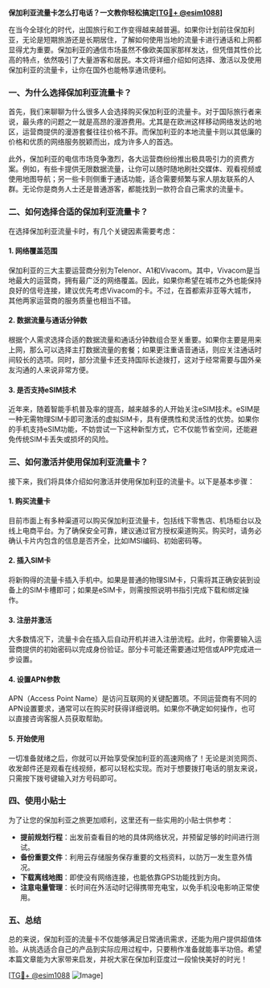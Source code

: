 **保加利亚流量卡怎么打电话？一文教你轻松搞定[[TG💪+ @esim1088](https://t.me/s/esim1088)]**

在当今全球化的时代，出国旅行和工作变得越来越普遍。如果你计划前往保加利亚，无论是短期旅游还是长期居住，了解如何使用当地的流量卡进行通话和上网都显得尤为重要。保加利亚的通信市场虽然不像欧美国家那样发达，但凭借其性价比高的特点，依然吸引了大量游客和居民。本文将详细介绍如何选择、激活以及使用保加利亚的流量卡，让你在国外也能畅享通讯便利。

### 一、为什么选择保加利亚流量卡？

首先，我们来聊聊为什么很多人会选择购买保加利亚的流量卡。对于国际旅行者来说，最头疼的问题之一就是高昂的漫游费用。尤其是在欧洲这样移动网络发达的地区，运营商提供的漫游套餐往往价格不菲。而保加利亚的本地流量卡则以其低廉的价格和优质的网络服务脱颖而出，成为许多人的首选。

此外，保加利亚的电信市场竞争激烈，各大运营商纷纷推出极具吸引力的资费方案。例如，有些卡提供无限数据流量，让你可以随时随地刷社交媒体、观看视频或使用地图导航；另一些卡则侧重于通话功能，适合需要频繁与家人朋友联系的人群。无论你是商务人士还是普通游客，都能找到一款符合自己需求的流量卡。

### 二、如何选择合适的保加利亚流量卡？

在选择保加利亚流量卡时，有几个关键因素需要考虑：

#### 1. 网络覆盖范围
保加利亚的三大主要运营商分别为Telenor、A1和Vivacom。其中，Vivacom是当地最大的运营商，拥有最广泛的网络覆盖。因此，如果你希望在城市之外也能保持良好的信号连接，建议优先考虑Vivacom的卡。不过，在首都索非亚等大城市，其他两家运营商的服务质量也相当不错。

#### 2. 数据流量与通话分钟数
根据个人需求选择合适的数据流量和通话分钟数组合至关重要。如果你主要是用来上网，那么可以选择主打数据流量的套餐；如果更注重语音通话，则应关注通话时间较长的选项。同时，部分流量卡还支持国际长途拨打，这对于经常需要与国外亲友沟通的人来说非常方便。

#### 3. 是否支持eSIM技术
近年来，随着智能手机普及率的提高，越来越多的人开始关注eSIM技术。eSIM是一种无需物理SIM卡即可激活的虚拟SIM卡，具有便携性和灵活性的优势。如果你的手机支持eSIM功能，不妨尝试一下这种新型方式，它不仅能节省空间，还能避免传统SIM卡丢失或损坏的风险。

### 三、如何激活并使用保加利亚流量卡？

接下来，我们将具体介绍如何激活并使用保加利亚的流量卡。以下是基本步骤：

#### 1. 购买流量卡
目前市面上有多种渠道可以购买保加利亚流量卡，包括线下零售店、机场柜台以及线上电商平台。为了确保安全可靠，建议通过官方授权渠道购买。购买时，请务必确认卡片内包含的信息是否齐全，比如IMSI编码、初始密码等。

#### 2. 插入SIM卡
将新购得的流量卡插入手机中。如果是普通的物理SIM卡，只需将其正确安装到设备上的SIM卡槽即可；如果是eSIM卡，则需按照说明书指引完成下载和绑定操作。

#### 3. 注册并激活
大多数情况下，流量卡会在插入后自动开机并进入注册流程。此时，你需要输入运营商提供的初始密码以完成身份验证。部分卡可能还需要通过短信或APP完成进一步设置。

#### 4. 设置APN参数
APN（Access Point Name）是访问互联网的关键配置项。不同运营商有不同的APN设置要求，通常可以在购买时获得详细说明。如果你不确定如何操作，也可以直接咨询客服人员获取帮助。

#### 5. 开始使用
一切准备就绪之后，你就可以开始享受保加利亚的高速网络了！无论是浏览网页、收发邮件还是观看在线视频，都可以轻松实现。而对于想要拨打电话的朋友来说，只需按下拨号键输入对方号码即可。

### 四、使用小贴士

为了让您的保加利亚之旅更加顺利，这里还有一些实用的小贴士供参考：

- **提前规划行程**：出发前查看目的地的具体网络状况，并预留足够的时间进行测试。
- **备份重要文件**：利用云存储服务保存重要的文档资料，以防万一发生意外情况。
- **下载离线地图**：即使没有网络连接，也能依靠GPS功能找到方向。
- **注意电量管理**：长时间在外活动时记得携带充电宝，以免手机没电影响正常使用。

### 五、总结

总的来说，保加利亚的流量卡不仅能够满足日常通讯需求，还能为用户提供超值体验。从挑选适合自己的产品到实际应用过程中，只要稍作准备就能事半功倍。希望本篇文章能为大家带来启发，并祝大家在保加利亚度过一段愉快美好的时光！

[[TG💪+ @esim1088](https://t.me/s/esim1088) ![Image](https://i.postimg.cc/4NQfJmqS/Snipaste-2025-05-13-00-14-12.png)]